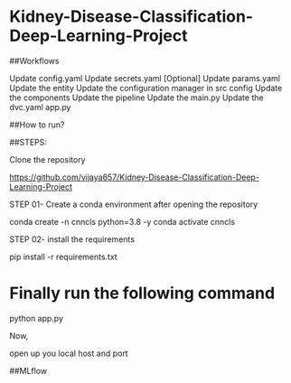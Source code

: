 # Kidney-Disease-Classification-Deep-Learning-Project 
           

##Workflows

Update config.yaml
Update secrets.yaml [Optional]
Update params.yaml
Update the entity
Update the configuration manager in src config
Update the components
Update the pipeline
Update the main.py
Update the dvc.yaml
app.py


##How to run?

##STEPS:

Clone the repository

https://github.com/vijaya657/Kidney-Disease-Classification-Deep-Learning-Project

STEP 01- Create a conda environment after opening the repository

conda create -n cnncls python=3.8 -y
conda activate cnncls

STEP 02- install the requirements

pip install -r requirements.txt

# Finally run the following command

python app.py

Now,

open up you local host and port

##MLflow

